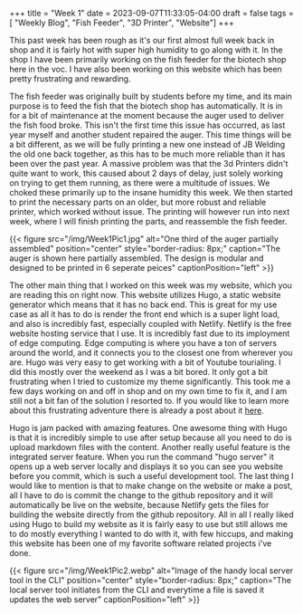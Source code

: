 +++
title = "Week 1"
date = 2023-09-07T11:33:05-04:00
draft = false
tags = [ "Weekly Blog", "Fish Feeder", "3D Printer", "Website"]
+++

This past week has been rough as it's our first almost full week back in shop and it is fairly hot with super high humidity to go along with it. In the shop I have been primarily working on the fish feeder for the biotech shop here in the voc. I have also been working on this website which has been pretty frustrating and rewarding.


The fish feeder was originally built by students before my time, and its main purpose is to feed the fish that the biotech shop has automatically. It is in for a bit of maintenance at the moment because the auger used to deliver the fish food broke. This isn't the first time this issue has occurred, as last year myself and another student repaired the auger. This time things will be a bit different, as we will be fully printing a new one instead of JB Welding the old one back together, as this has to be much more reliable than it has been over the past year. A massive problem was that the 3d Printers didn't quite want to work, this caused about 2 days of delay, just solely working on trying to get them running, as there were a multitude of issues. We choked these primarily up to the insane humidity this week. We then started to print the necessary parts on an older, but more robust and reliable printer, which worked without issue. The printing will however run into next week, where I will finish printing the parts, and reassemble the fish feeder.

{{< figure src="/img/Week1Pic1.jpg" alt="One third of the auger partially assembled" position="center" style="border-radius: 8px;" caption="The auger is shown here partially assembled. The design is modular and designed to be printed in 6 seperate peices" captionPosition="left" >}}

The other main thing that I worked on this week was my website, which you are reading this on right now. This website utilizes Hugo, a static website generator which means that it has no back end. This is great for my use case as all it has to do is render the front end which is a super light load, and also is incredibly fast, especially coupled with Netlify. Netlify is the free website hosting service that I use. It is incredibly fast due to its imployment of edge computing. Edge computing is where you have a ton of servers around the world, and it connects you to the closest one from wherever you are. Hugo was very easy to get working with a bit of Youtube tourialing. I did this mostly over the weekend as I was a bit bored. It only got a bit frustrating when I tried to customize my theme significantly. This took me a few days working on and off in shop and on my own time to fix it, and I am still not a bit fan of the solution I resorted to. If you would like to learn more about this frustrating adventure there is already a post about it [here](https://benwirz.netlify.app/posts/customtheme/). 

Hugo is jam packed with amazing features. One awesome thing with Hugo is that it is incredibly simple to use after setup because all you need to do is upload markdown files with the content.  Another really useful feature is the integrated server feature. When you run the command "hugo server" it opens up a web server locally and displays it so you can see you website before you commit, which is such a useful development tool. The last thing I would like to mention is that to make change on the website or make a post, all I have to do is commit the change to the github repository and it will automatically be live on the website, because Netlify gets the files for building the website directly from the github repository. All in all I really liked using Hugo to build my website as it is fairly easy to use but still allows me to do mostly everything I wanted to do with it, with few hiccups, and making this website has been one of my favorite software related projects i've done. 


{{< figure src="/img/Week1Pic2.webp" alt="Image of the handy local server tool in the CLI" position="center" style="border-radius: 8px;" caption="The local server tool initiates from the CLI and everytime a file is saved it updates the web server" captionPosition="left" >}}
